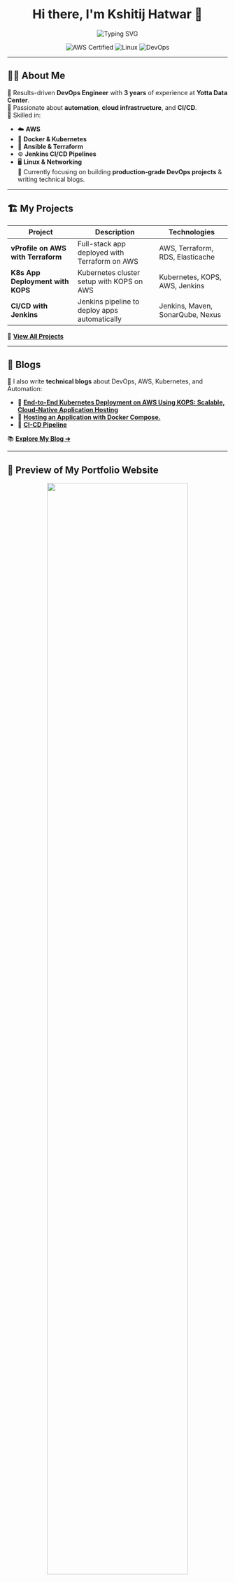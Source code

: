 <h1 align="center">Hi there, I'm Kshitij Hatwar 👋</h1>

<p align="center">
  <img src="https://readme-typing-svg.demolab.com?font=Fira+Code&weight=500&pause=1000&center=true&width=435&lines=AWS+%7C+Docker+%7C+Kubernetes+%7C;Terraform+%7C+Linux+%7C;Let's+automate+everything+%F0%9F%9A%80" alt="Typing SVG" />
</p>

<p align="center">
  <img src="https://img.shields.io/badge/AWS%20Certified-Associate-orange" alt="AWS Certified" />
  <img src="https://img.shields.io/badge/Linux-blue" alt="Linux" />
  <img src="https://img.shields.io/badge/DevOps-Enthusiast-green" alt="DevOps" />
</p>

---

## 👨‍💻 About Me

🔹 Results-driven **DevOps Engineer** with **3 years** of experience at **Yotta Data Center**.  
🔹 Passionate about **automation**, **cloud infrastructure**, and **CI/CD**.  
🔹 Skilled in:
- ☁️ **AWS**
- 🐳 **Docker & Kubernetes**
- 🔄 **Ansible & Terraform**
- ⚙️ **Jenkins CI/CD Pipelines**
- 🖥️ **Linux & Networking**  
🔹 Currently focusing on building **production-grade DevOps projects** & writing technical blogs.

---

## 🏗️ My Projects

| Project                               | Description                                      | Technologies                         |
| ------------------------------------- | ------------------------------------------------ | ------------------------------------ |
| **vProfile on AWS with Terraform**   | Full-stack app deployed with Terraform on AWS     | AWS, Terraform, RDS, Elasticache    |
| **K8s App Deployment with KOPS**     | Kubernetes cluster setup with KOPS on AWS         | Kubernetes, KOPS, AWS, Jenkins      |
| **CI/CD with Jenkins**               | Jenkins pipeline to deploy apps automatically     | Jenkins, Maven, SonarQube, Nexus    |


🔗 **[View All Projects](https://github.com/KshitijHatwar?tab=repositories)**

---

## 📝 Blogs

🚀 I also write **technical blogs** about DevOps, AWS, Kubernetes, and Automation:

- 📌 **[End-to-End Kubernetes Deployment on AWS Using KOPS: Scalable, Cloud-Native Application Hosting](https://medium.com/@kshhat6685/end-to-end-kubernetes-deployment-on-aws-using-kops-scalable-cloud-native-application-hosting-fcc9308f7940)**  
- 📌 **[Hosting an Application with Docker Compose.](https://medium.com/@kshhat6685/hosting-the-vprofile-application-with-docker-compose-ba82179ed065)**  
- 📌 **[CI-CD Pipeline](https://medium.com/@kshhat6685/project01-ci-cd-pipeline-c8bdf6c66973)**  

📚 **[Explore My Blog ➔](https://medium.com/@kshhat6685)**

---

## 📸 Preview of My Portfolio Website

<p align="center">
  <a href="https://kshitijhatwar.xyz" target="_blank">
    <img src="https://kshitijhatwar.xyz/assets/images/port-img.png" width="80%" />
  </a>
</p>

---

## 📫 Connect With Me

<p align="center">
  <a href="https://www.linkedin.com/in/kshitijhatwar/"><img src="https://img.shields.io/badge/LinkedIn-KshitijHatwar-blue?style=for-the-badge&logo=linkedin"></a>
  <a href="https://medium.com/@kshhat6685"><img src="https://img.shields.io/badge/Medium-Blogs-blueviolet?style=for-the-badge&logo=hashnode"></a>
  <a href="https://kshitijhatwar.xyz"><img src="https://img.shields.io/badge/Portfolio-Website-green?style=for-the-badge&logo=vercel"></a>
  <a href="mailto:kshitijhatwar@gmail.com"><img src="https://img.shields.io/badge/Email-Gmail-red?style=for-the-badge&logo=gmail"></a>
</p>

---

## ⚡ Tech Stack

<p align="center">
  <img src="https://skillicons.dev/icons?i=aws,docker,kubernetes,terraform,jenkins,ansible,linux,git" />
</p>

---

## 📊 GitHub Stats

<p align="center">
  <img src="https://github-readme-stats.vercel.app/api?username=KshitijHatwar&show_icons=true&theme=tokyonight" height="165" />
  <img src="https://github-readme-stats.vercel.app/api/top-langs/?username=KshitijHatwar&layout=compact&theme=tokyonight" height="165" />
</p>

---

⭐️ **_Thank you for visiting my profile!_** ⭐️
